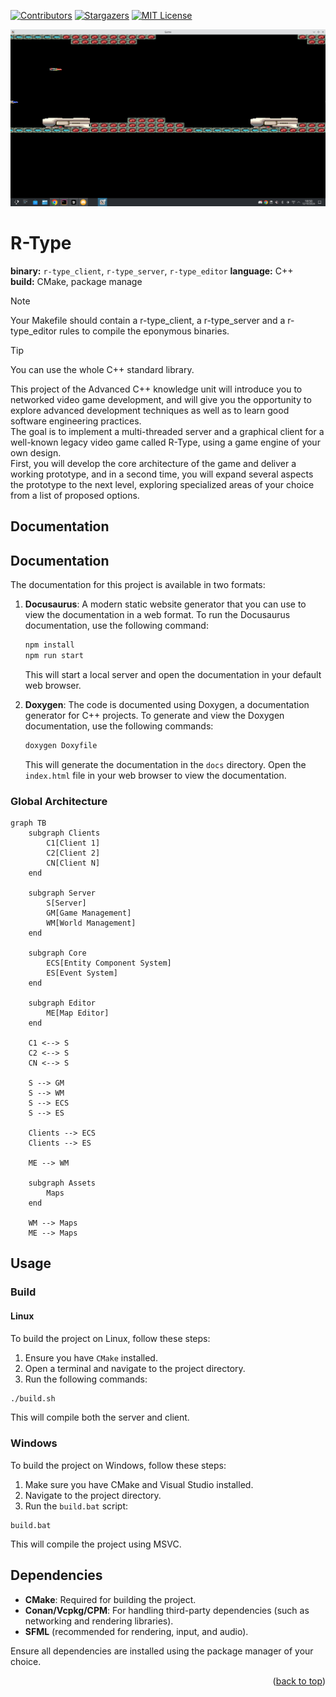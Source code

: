 <a name="readme-top"></a>

[![Contributors][contributors-shield]][contributors-url]
[![Stargazers][stars-shield]][stars-url]
[![MIT License][license-shield]][license-url]

![GameImage](assets/game.png)

# R-Type

<b>binary:</b> `r-type_client`, `r-type_server`, `r-type_editor`
<b>language:</b> C++  
<b>build:</b> CMake, package manage

> [!NOTE]
> Your Makefile should contain a r-type_client, a r-type_server and a r-type_editor rules to compile the eponymous binaries.

> [!TIP]
> You can use the whole C++ standard library.

This project of the Advanced C++ knowledge unit will introduce you to networked video game development, and will give you the opportunity to explore advanced development techniques as well as to learn good software engineering practices.  
The goal is to implement a multi-threaded server and a graphical client for a well-known legacy video game called R-Type, using a game engine of your own design.  
First, you will develop the core architecture of the game and deliver a working prototype, and in a second time, you will expand several aspects the prototype to the next level, exploring specialized areas of your choice from a list of proposed options.  


## Documentation

## Documentation

The documentation for this project is available in two formats:

1. **Docusaurus**: A modern static website generator that you can use to view the documentation in a web format. To run the Docusaurus documentation, use the following command:
    ```bash
    npm install
    npm run start
    ```
    This will start a local server and open the documentation in your default web browser.

2. **Doxygen**: The code is documented using Doxygen, a documentation generator for C++ projects. To generate and view the Doxygen documentation, use the following commands:
    ```bash
    doxygen Doxyfile
    ```
    This will generate the documentation in the `docs` directory. Open the `index.html` file in your web browser to view the documentation.


### Global Architecture

```mermaid
graph TB
    subgraph Clients
        C1[Client 1]
        C2[Client 2]
        CN[Client N]
    end

    subgraph Server
        S[Server]
        GM[Game Management]
        WM[World Management]
    end

    subgraph Core
        ECS[Entity Component System]
        ES[Event System]
    end

    subgraph Editor
        ME[Map Editor]
    end

    C1 <--> S
    C2 <--> S
    CN <--> S

    S --> GM
    S --> WM
    S --> ECS
    S --> ES

    Clients --> ECS
    Clients --> ES

    ME --> WM

    subgraph Assets
        Maps
    end

    WM --> Maps
    ME --> Maps
```

## Usage

### Build

#### Linux

To build the project on Linux, follow these steps:

1. Ensure you have `CMake` installed.
2. Open a terminal and navigate to the project directory.
3. Run the following commands:

```bash
./build.sh
```

This will compile both the server and client.

### Windows

To build the project on Windows, follow these steps:

1. Make sure you have CMake and Visual Studio installed.
2. Navigate to the project directory.
3. Run the `build.bat` script:

```batch
build.bat
```

This will compile the project using MSVC.

## Dependencies

- **CMake**: Required for building the project.
- **Conan/Vcpkg/CPM**: For handling third-party dependencies (such as networking and rendering libraries).
- **SFML** (recommended for rendering, input, and audio).

Ensure all dependencies are installed using the package manager of your choice.


<p align="right">(<a href="#readme-top">back to top</a>)</p>

[contributors-shield]: https://img.shields.io/github/contributors/neo-jgrec/R-Type.svg?style=for-the-badge
[contributors-url]: https://github.com/neo-jgrec/R-Type/graphs/contributors
[stars-shield]: https://img.shields.io/github/stars/neo-jgrec/R-Type.svg?style=for-the-badge
[stars-url]: https://github.com/neo-jgrec/R-Type/stargazers
[license-shield]: https://img.shields.io/github/license/neo-jgrec/R-Type.svg?style=for-the-badge
[license-url]: https://github.com/neo-jgrec/R-Type/blob/master/LICENSE
